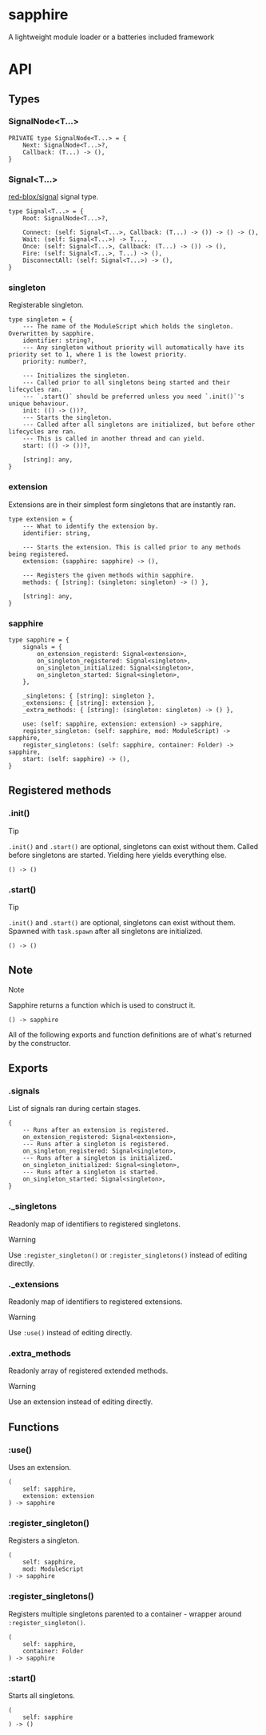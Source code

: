 # sapphire
A lightweight module loader or a batteries included framework

# API

## Types

### SignalNode<T...>
```luau
PRIVATE type SignalNode<T...> = {
    Next: SignalNode<T...>?,
    Callback: (T...) -> (),
}
```

### Signal<T...>
[red-blox/signal](https://github.com/red-blox/Util/blob/main/libs/Signal/Signal.luau) signal type.
```luau
type Signal<T...> = {
    Root: SignalNode<T...>?,

    Connect: (self: Signal<T...>, Callback: (T...) -> ()) -> () -> (),
    Wait: (self: Signal<T...>) -> T...,
    Once: (self: Signal<T...>, Callback: (T...) -> ()) -> (),
    Fire: (self: Signal<T...>, T...) -> (),
    DisconnectAll: (self: Signal<T...>) -> (),
}
```

### singleton
Registerable singleton.
```luau
type singleton = {
    --- The name of the ModuleScript which holds the singleton. Overwritten by sapphire.
    identifier: string?,
    --- Any singleton without priority will automatically have its priority set to 1, where 1 is the lowest priority.
    priority: number?,

    --- Initializes the singleton.
    --- Called prior to all singletons being started and their lifecycles ran.
    --- `.start()` should be preferred unless you need `.init()`'s unique behaviour.
    init: (() -> ())?,
    --- Starts the singleton.
    --- Called after all singletons are initialized, but before other lifecycles are ran.
    --- This is called in another thread and can yield.
    start: (() -> ())?,

    [string]: any,
}
```

### extension
Extensions are in their simplest form singletons that are instantly ran.
```luau
type extension = {
    --- What to identify the extension by.
    identifier: string,

    --- Starts the extension. This is called prior to any methods being registered.
    extension: (sapphire: sapphire) -> (),

    --- Registers the given methods within sapphire.
    methods: { [string]: (singleton: singleton) -> () },

    [string]: any,
}
```

### sapphire
```luau
type sapphire = {
    signals = {
        on_extension_registerd: Signal<extension>,
        on_singleton_registered: Signal<singleton>,
        on_singleton_initialized: Signal<singleton>,
        on_singleton_started: Signal<singleton>,
    },

    _singletons: { [string]: singleton },
    _extensions: { [string]: extension },
    _extra_methods: { [string]: (singleton: singleton) -> () },

    use: (self: sapphire, extension: extension) -> sapphire,
    register_singleton: (self: sapphire, mod: ModuleScript) -> sapphire,
    register_singletons: (self: sapphire, container: Folder) -> sapphire,
    start: (self: sapphire) -> (),
}
```

## Registered methods

### .init()
> [!TIP]
> `.init()` and `.start()` are optional, singletons can exist without them.
Called before singletons are started.
Yielding here yields everything else.
```luau
() -> ()
```

### .start()
> [!TIP]
> `.init()` and `.start()` are optional, singletons can exist without them.
Spawned with `task.spawn` after all singletons are initialized.
```luau
() -> ()
```

## Note
> [!NOTE]
> Sapphire returns a function which is used to construct it.
> ```luau
> () -> sapphire
> ```
> All of the following exports and function definitions are of what's returned by the constructor.

## Exports

### .signals
List of signals ran during certain stages.
```luau
{
    -- Runs after an extension is registered.
    on_extension_registered: Signal<extension>,
    --- Runs after a singleton is registered.
    on_singleton_registered: Signal<singleton>,
    --- Runs after a singleton is initialized.
    on_singleton_initialized: Signal<singleton>,
    --- Runs after a singleton is started.
    on_singleton_started: Signal<singleton>,
}
```

### ._singletons
Readonly map of identifiers to registered singletons.
> [!WARNING]
> Use `:register_singleton()` or `:register_singletons()` instead of editing directly.

### ._extensions
Readonly map of identifiers to registered extensions.
> [!WARNING]
> Use `:use()` instead of editing directly.

### .extra_methods
Readonly array of registered extended methods.
> [!WARNING]
> Use an extension instead of editing directly.

## Functions

### :use()
Uses an extension.
```luau
(
    self: sapphire,
    extension: extension
) -> sapphire
```

### :register_singleton()
Registers a singleton.
```luau
(
    self: sapphire,
    mod: ModuleScript
) -> sapphire
```

### :register_singletons()
Registers multiple singletons parented to a container - wrapper around `:register_singleton()`.
```luau
(
    self: sapphire,
    container: Folder
) -> sapphire
```

### :start()
Starts all singletons.
```luau
(
    self: sapphire
) -> ()
```
